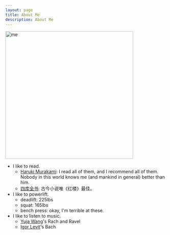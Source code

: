 ```yaml
---
layout: page
title: About Me
description: About Me
---
```


<img src="/images/photo.jpg" width="400" title = "me"> <br />

* I like to read. <br />
     + [Haruki Murakami](http://www.harukimurakami.com): I read all of them, and I recommend all of them. Nobody in this world knows me (and mankind in general) better than him.
     + [四库全书](https://zh.wikisource.org/zh/四庫全書): 古今小说唯《红楼》最佳。
* I like to powerlift. <br />
     + deadlift: 225lbs
     + squat: 165lbs
     + bench press: okay, I'm terrible at these. 
* I like to listen to music. <br />
     + [Yuja Wang](http://yujawang.com)'s Rach and Ravel
     + [Igor Levit](http://igor-levit.de)'s Bach 
